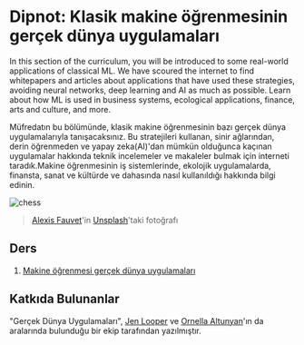 # Dipnot: Klasik makine öğrenmesinin gerçek dünya uygulamaları

In this section of the curriculum, you will be introduced to some real-world applications of classical ML. We have scoured the internet to find whitepapers and articles about applications that have used these strategies, avoiding neural networks, deep learning and AI as much as possible. Learn about how ML is used in business systems, ecological applications, finance, arts and culture, and more.

Müfredatın bu bölümünde, klasik makine öğrenmesinin bazı gerçek dünya uygulamalarıyla tanışacaksınız. Bu stratejileri kullanan, sinir ağlarından, derin öğrenmeden ve yapay zeka(AI)'dan mümkün olduğunca kaçınan uygulamalar hakkında teknik incelemeler ve makaleler bulmak için interneti taradık.Makine öğrenmesinin iş sistemlerinde, ekolojik uygulamalarda, finansta, sanat ve kültürde ve dahasında nasıl kullanıldığı hakkında bilgi edinin.


![chess](images/chess.jpg)

> <a href="https://unsplash.com/@childeye?utm_source=unsplash&utm_medium=referral&utm_content=creditCopyText">Alexis Fauvet</a>'in <a href="https://unsplash.com/s/photos/artificial-intelligence?utm_source=unsplash&utm_medium=referral&utm_content=creditCopyText">Unsplash</a>'taki fotoğrafı

## Ders

1. [Makine öğrenmesi gerçek dünya uygulamaları](https://github.com/microsoft/ML-For-Beginners/blob/main/9-Real-World/1-Applications/translations/README.tr.md)

## Katkıda Bulunanlar

"Gerçek Dünya Uygulamaları", [Jen Looper](https://twitter.com/jenlooper) ve [Ornella Altunyan](https://twitter.com/ornelladotcom)'ın da aralarında bulunduğu bir ekip tarafından yazılmıştır.



